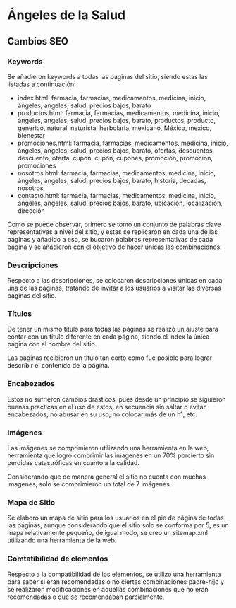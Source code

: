# Ángeles de la Salud
## Cambios SEO

### Keywords
Se añadieron keywords a todas las páginas del sitio, siendo estas las listadas a continuación:

- index.html: farmacia, farmacias, medicamentos, medicina, inicio, ángeles, angeles, salud, precios bajos, barato
- productos.html: farmacia, farmacias, medicamentos, medicina, inicio, ángeles, angeles, salud, precios bajos, barato, productos, producto, generico, natural, naturista, herbolaria, mexicano, México, mexico, bienestar
- promociones.html: farmacia, farmacias, medicamentos, medicina, inicio, ángeles, angeles, salud, precios bajos, barato, ofertas, descuentos, descuento, oferta, cupon, cupón, cupones, promoción, promocion, promociones
- nosotros.html: farmacia, farmacias, medicamentos, medicina, inicio, ángeles, angeles, salud, precios bajos, barato, historia, decadas, nosotros
- contacto.html: farmacia, farmacias, medicamentos, medicina, inicio, ángeles, angeles, salud, precios bajos, barato, ubicación, localización, dirección

Como se puede observar, primero se tomo un conjunto de palabras clave representativas a nivel del sitio, y estas se replicaron en cada una de las páginas y añadido a eso, se bucaron palabras representativas de cada página y se añadieron con el objetivo de hacer únicas las combinaciones.

### Descripciones
Respecto a las descripciones, se colocaron descripciones únicas en cada una de las páginas, tratando de invitar a los usuarios a visitar las diversas páginas del sitio.

### Títulos
De tener un mismo título para todas las páginas se realizó un ajuste para contar con un título diferente en cada página, siendo el index la única página con el nombre del sitio.

Las páginas recibieron un título tan corto como fue posible para lograr describir el contenido de la página.

### Encabezados
Estos no sufrieron cambios drasticos, pues desde un principio se siguieron buenas practicas en el uso de estos, en secuencia sin saltar o evitar encabezados, no abusar en su uso, no colocar más de un h1, etc.

### Imágenes
Las imágenes se comprimieron utilizando una herramienta en la web, herramienta que logro comprimir las imagenes en un 70% porcierto sin perdidas catastróficas en cuanto a la calidad.

Considerando que de manera general el sitio no cuenta con muchas imagenes, solo se comprimieron un total de 7 imágenes.

### Mapa de Sitio
Se elaboró un mapa de sitio para los usuarios en el pie de página de todas las páginas, aunque considerando que el sitio solo se conforma por 5, es un mapa relativamente pequeño, de igual modo, se creo un sitemap.xml utilizando una herramienta de la web.

### Comtatibilidad de elementos
Respecto a la compatibilidad de los elementos, se utilizo una herramienta para saber si eran recomendadas o no ciertas combinaciones padre-hijo y se realizaron modificaciones en aquellas combinaciones que no eran recomendadas o que se recomendaban parcialmente.
